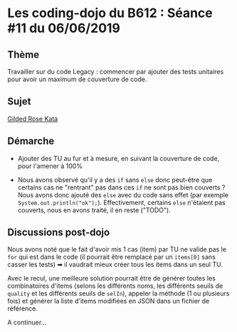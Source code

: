 # Les coding-dojo du B612 : Séance #11 du 06/06/2019

## Thème

Travailler sur du code Legacy : commencer par ajouter des tests
unitaires pour avoir un maximum de couverture de code. 

## Sujet

[Gilded Rose Kata](https://github.com/emilybache/GildedRose-Refactoring-Kata)

## Démarche

* Ajouter des TU au fur et à mesure, en suivant la couverture de 
code, pour l'amener à 100%

* Nous avons observé qu'il y a des `if` sans `else` donc peut-être
que certains cas ne "rentrant" pas dans ces `if` ne sont pas bien
couverts ? Nous avons donc ajouté des `else` avec du code sans 
effet (par exemple `System.out.println("ok");`). Effectivement, 
certains `else` n'étaient pas couverts, nous en avons traité, il 
en reste ("TODO").

## Discussions post-dojo

Nous avons noté que le fait d'avoir mis 1 cas (item) par TU ne valide
pas le `for` qui est dans le code (il pourrait être remplacé par un 
`items[0]` sans casser les tests) ➡︎ il vaudrait mieux créer tous les items
dans un seul TU. 
 
Avec le recul, une meilleure solution pourrait être de générer toutes les 
combinatoires d'items (selons les différents noms, les différents seuils de 
`quality` et les différents seuils de `selIn`), appeler la méthode (1 ou
plusieurs fois) et générer la liste d'items modifiées en JSON dans un fichier
de référence.

A continuer...
